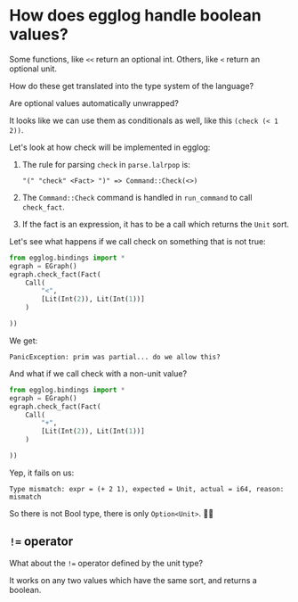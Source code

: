 # How does egglog handle boolean values?

Some functions, like `<<` return an optional int.
Others, like `<` return an optional unit.

How do these get translated into the type system of the language?

Are optional values automatically unwrapped?

It looks like we can use them as conditionals as well, like this `(check (< 1 2))`.

Let's look at how check will be implemented in egglog:

1. The rule for parsing `check` in `parse.lalrpop` is:

   ```
   "(" "check" <Fact> ")" => Command::Check(<>)
   ```

2. The `Command::Check` command is handled in `run_command` to call `check_fact`.
3. If the fact is an expression, it has to be a call which returns the `Unit` sort.

Let's see what happens if we call check on something that is not true:

```python
from egglog.bindings import *
egraph = EGraph()
egraph.check_fact(Fact(
    Call(
        "<",
        [Lit(Int(2)), Lit(Int(1))]
    )

))
```

We get:

```
PanicException: prim was partial... do we allow this?
```

And what if we call check with a non-unit value?

```python
from egglog.bindings import *
egraph = EGraph()
egraph.check_fact(Fact(
    Call(
        "+",
        [Lit(Int(2)), Lit(Int(1))]
    )

))
```

Yep, it fails on us:

```
Type mismatch: expr = (+ 2 1), expected = Unit, actual = i64, reason: mismatch
```

So there is not Bool type, there is only `Option<Unit>`. 🤷‍♀️

## `!=` operator

What about the `!=` operator defined by the unit type?

It works on any two values which have the same sort, and returns a boolean.
